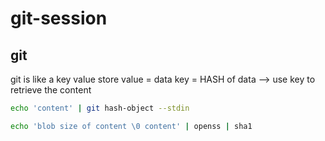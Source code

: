 # git-session
## git
git is like a key value store 
value = data 
key = HASH of data --> use key to retrieve the content

```bash
echo 'content' | git hash-object --stdin
```
```bash 
echo 'blob size of content \0 content' | openss | sha1
```
